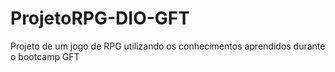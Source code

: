 # ProjetoRPG-DIO-GFT
Projeto de um jogo de RPG utilizando os conhecimentos aprendidos durante o bootcamp GFT

